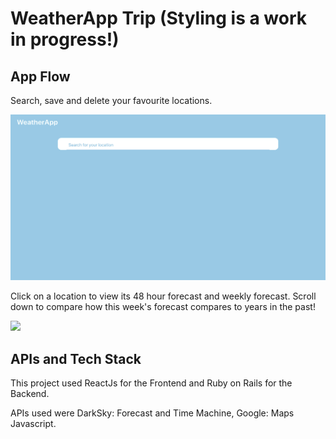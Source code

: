 # WeatherApp Trip (Styling is a work in progress!)

## App Flow
Search, save and delete your favourite locations.

![](weather1.gif)

Click on a location to view its 48 hour forecast and weekly forecast. 
Scroll down to compare how this week's forecast compares to years in the past!

![](weather2.gif)

## APIs and Tech Stack
This project used ReactJs for the Frontend and Ruby on Rails for the Backend.

APIs used were DarkSky: Forecast and Time Machine, Google: Maps Javascript.
